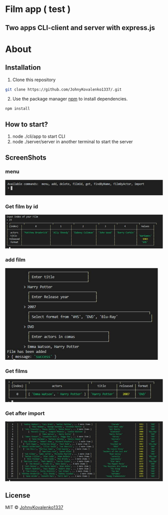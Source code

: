 # Film app ( test )
## Two apps CLI-client and server with express.js
# About

## Installation

1. Clone this repository

```bash
git clone https://github.com/JohnyKovalenko1337/.git
```
2. Use the package manager [npm](http://www.npmjs.com/) to install dependencies.

```bash
npm install
```
## How to start?

1. node ./cli/app to start CLI
2. node ./server/server in another terminal to start the server
   
## ScreenShots
### menu
![screen1](https://raw.githubusercontent.com/JohnyKovalenko1337/images/master/menu.jpg)
### Get film by id
![screen2](https://raw.githubusercontent.com/JohnyKovalenko1337/images/master/byId.jpg)
### add film
![screen5](https://raw.githubusercontent.com/JohnyKovalenko1337/images/master/add.jpg)
### Get films
![screen3](https://raw.githubusercontent.com/JohnyKovalenko1337/images/master/getCreated.jpg)
### Get after import
![screen4](https://raw.githubusercontent.com/JohnyKovalenko1337/images/master/getImported.jpg)

## License

MIT © [JohnyKovalenko1337](https://github.com/JohnyKovalenko1337)